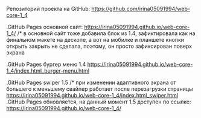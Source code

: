 Репозиторий проекта на GitHub: https://github.com/irina05091994/web-core-1_4

.GitHub Pages основной сайт:  https://irina05091994.github.io/web-core-1_4/
/* в основной сайт тоже добавила блок из 1.4, зафиктировала как на финальном макете на дескопе, а вот на мобилке и планшете кнопки открыть закрыть не сделала, поэтому, он просто зафиксирован поверх экрана 

.GitHub Pages бургер меню  1.4
https://irina05091994.github.io/web-core-1_4/index.html_burger-menu.html

.GitHub Pages swiper  1.5
/* при изменении адаптивного экрана от большего к меньшему свайпер работает после перезагрузки страницы
https://irina05091994.github.io/web-core-1_4/index.html_swiper.html
.GitHub Pages обновляется, на данный момент 1.5 доступен по ссылке: https://irina05091994.github.io/web-core-1_4/
